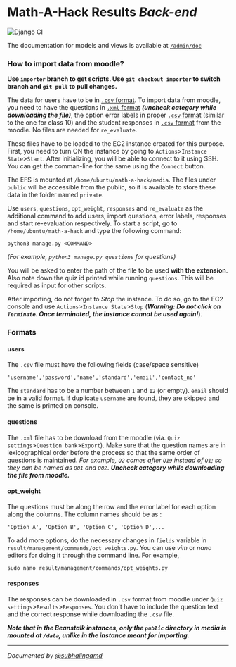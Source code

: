 # Math-A-Hack Results *Back-end*

![Django CI](https://github.com/Team-MateRate/webD_Backend_math-a-hack/workflows/Django%20CI/badge.svg)

The documentation for models and views is available at [`/admin/doc`](http://materate-math-a-hack-results.ap-south-1.elasticbeanstalk.com/admin/doc/)

### How to import data from moodle?

**Use `importer` branch to get scripts. Use `git checkout importer` to switch branch and `git pull` to pull changes.**

The data for users have to be in [`.csv` format](#users). To import data from moodle, you need to have the questions in [`.xml` format](#questions) ***(uncheck category while downloading the file)***, the option error labels in proper [`.csv` format](#opt_weight) (similar to the one for class 10) and the student responses in [`.csv` format](#responses) from the moodle. No files are needed for `re_evaluate`.

These files have to be loaded to the EC2 instance created for this purpose. First, you need to turn ON the instance by going to `Actions`>`Instance State`>`Start`. After initializing, you will be able to connect to it using SSH. You can get the comman-line for the same using the `Connect` button. 

The EFS is mounted at `/home/ubuntu/math-a-hack/media`. The files under `public` will be accessible from the public, so it is available to store these data in the folder named `private`. 

Use `users`, `questions`, `opt_weight`, `responses` and `re_evaluate` as the additional command to add users, import questions, error labels, responses and start re-evaluation respectively. To start a script, go to `/home/ubuntu/math-a-hack` and type the following command:
```
python3 manage.py <COMMAND>
```
*(For example, `python3 manage.py questions` for questions)*

You will be asked to enter the path of the file to be used **with the extension**. Also note down the quiz id printed while running `questions`. This will be required as input for other scripts.

After importing, do not forget to *Stop* the instance. To do so, go to the EC2 console and use `Actions`>`Instance State`>`Stop` (***Warning: Do not click on `Terminate`. Once terminated, the instance cannot be used again!***).


### Formats

#### users
The `.csv` file must have the following fields (case/space sensitive)
```
'username','password','name','standard','email','contact_no'
```
The `standard` has to be a number between `1` and `12` (or empty). `email` should be in a valid format. If duplicate `username` are found, they are skipped and the same is printed on console.

#### questions
The `.xml` file has to be download from the moodle (via. `Quiz settings`>`Question bank`>`Export`). Make sure that the question names are in lexicographical order before the process so that the same order of questions is maintained. *For example, `Q2` comes after `Q19` instead of `Q1`; so they can be named as `Q01` and `Q02`*. ***Uncheck category while downloading the file from moodle.***

#### opt_weight
The questions must be along the row and the error label for each option along the columns. The column names should be as :
```
'Option A', 'Option B', 'Option C', 'Option D',...
```
To add more options, do the necessary changes in `fields` variable in `result/management/commands/opt_weights.py`. You can use *vim* or *nano* editors for doing it through the command line. For example,
```
sudo nano result/management/commands/opt_weights.py
```

#### responses
The responses can be downloaded in `.csv` format from moodle under `Quiz settings`>`Results`>`Responses`. You don't have to include the question text and the correct response while downloading the `.csv` file.

***Note that in the Beanstalk instances, only the `public` directory in media is mounted at `/data`, unlike in the instance meant for importing.***

---
*Documented by [@subhalingamd](https://github.com/subhalingamd)*
